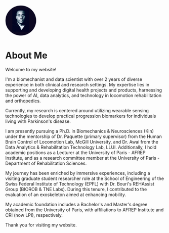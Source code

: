 
<div style="display: flex; align-items: center;">
  <div style="flex: 1; margin-right: 20px;">
    <img src="linkedin.png" alt="Ma Photo" style="border-radius: 50%; width: 100px; height: 100px;">
  </div>
</div>
</div>

# About Me
Welcome to my website!

I'm a biomechanist and data scientist with over 2 years of diverse experience in both clinical and research settings. My expertise lies in supporting and developing digital health projects and products, harnessing the power of AI, data analytics, and technology in locomotion rehabilitation and orthopedics.

Currently, my research is centered around utilizing wearable sensing technologies to develop practical progression biomarkers for individuals living with Parkinson's disease.

I am presently pursuing a Ph.D. in Biomechanics & Neurosciences (Kin) under the mentorship of Dr. Paquette (primary supervisor) from the Human Brain Control of Locomotion Lab, McGill University, and Dr. Awai from the Data Analytics & Rehabilitation Technology Lab, LLUI. Additionally, I hold academic positions as a Lecturer at the University of Paris - AFREP Institute, and as a research committee member at the University of Paris - Department of Rehabilitation Sciences.

My journey has been enriched by immersive experiences, including a visiting graduate student researcher role at the School of Engineering of the Swiss Federal Institute of Technology (EPFL) with Dr. Bouri's REHAssist Group (BIOROB & TNE Labs). During this tenure, I contributed to the evaluation of an exoskeleton aimed at enhancing mobility.

My academic foundation includes a Bachelor's and Master's degree obtained from the University of Paris, with affiliations to AFREP Institute and CRI (now LPI), respectively.

Thank you for visiting my website.

</div>
